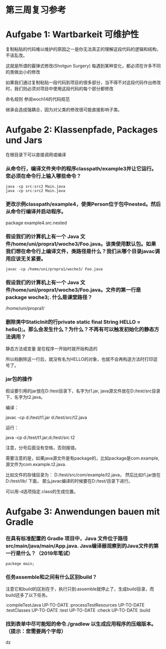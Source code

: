 # 第三周复习参考

# Aufgabe 1: Wartbarkeit 可维护性

复制粘贴的代码难以维护的原因之一是你无法真正的理解这段代码的逻辑和结构，不该乱改。

这就是所谓的霰弹式修改(Shotgun Surgery)
每遇到某种变化，都必须在许多不同的类做出小的修改

如果我们通过复制粘贴一段代码到项目的很多部分，当不得不对这段代码作出修改时，我们则必须对项目中使用这段代码的每个部分都修改



命名规则 参阅woch14的代码规范

继承会造成强耦合，因为对父类的修改很可能直接影响子类。

# Aufgabe 2: Klassenpfade, Packages und Jars

在根目录下可以直接调用或编译

### 从命令行，编译文件夹中的程序classpath/example3并让它运行。您必须在命令行上输入哪些命令？

```
java -cp src:src2 Main.java
java -cp src:src2 Main.java
```

### 更改示例classpath/example4，使类Person位于包中nested。然后从命令行编译并启动程序。
package example4.src.nested

### 假设我们的计算机上有一个 Java 文件/home/uni/propra1/woche3/Foo.java。该类使用默认包。如果我们想在命令行上编译文件，类路径是什么？我们从哪个目录javac调用应该无关紧要。
```
javac -cp /home/uni/propra1/woche3/ Foo.java
```

### 假设我们的计算机上有一个 Java 文件/home/uni/propra1/woche3/Foo.java。文件的第一行是package woche3;. 什么是课堂路径？

/home/uni/propra1/

### 删除类中StaticInit的行private static final String HELLO = hello();。那么会发生什么？为什么？不再有可以触发初始化的静态方法调用？

静态方法或变量 是在程序一开始时就开始构造的

所以档删除这一行后，就没有名为HELLO的对象，也就不会再构造方法时打印逗号了。

### jar包的操作

假设要引用的jar放在D:/test目录下，名字为t1.jar, java源文件放在D:/test/src目录下，名字为t2.java。

编译：

javac -cp d:/test/t1.jar d:/test/src/t2.java

运行：

java -cp d:/test/t1.jar;d:/test/src t2

注意，分号后面没有空格，否则报错。

需要注意的是，如果java源文件是有package的，比如package是com.example, 源文件为com.example.t2.java.

比如文件的存储目录为： D:/test/src/com/example/t2.java， 然后比如t1.jar放在D:/test/lib/ 下面， 那么javac编译的时候要在D:/test/目录下进行。

可以用-d选项指定.class的生成位置。

# Aufgabe 3: Anwendungen bauen mit Gradle

### 在具有标准配置的 Gradle 项目中，Java 文件位于路径src/main/java/main/App.java. Java编译器观察到的Java文件的第一行是什么？（2019年笔试）
```
packege main;
```
### 任务assemble和之间有什么区别build？

注意它和build的区别在于，执行只到:assemble就停止了，生成build目录，而build还多了以下任务。

:compileTestJava UP-TO-DATE
:processTestResources UP-TO-DATE
:testClasses UP-TO-DATE
:test UP-TO-DATE
:check UP-TO-DATE
:build

### 找到表单中尽可能短的命令./gradlew <XXX>以生成应用程序的压缩版本。（提示：您需要两个字母）
dz
